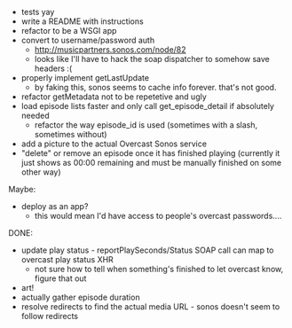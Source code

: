 - tests yay
- write a README with instructions
- refactor to be a WSGI app
- convert to username/password auth 
    - http://musicpartners.sonos.com/node/82
    - looks like I'll have to hack the soap dispatcher to somehow save headers :(
- properly implement getLastUpdate
    - by faking this, sonos seems to cache info forever. that's not good.
- refactor getMetadata not to be repetetive and ugly
- load episode lists faster and only call get_episode_detail if absolutely needed
    - refactor the way episode_id is used (sometimes with a slash, sometimes without)
- add a picture to the actual Overcast Sonos service
- "delete" or remove an episode once it has finished playing (currently it just shows as 00:00 remaining and must be manually finished on some other way)

Maybe:

- deploy as an app?
    - this would mean I'd have access to people's overcast passwords....
    
DONE:
- update play status - reportPlaySeconds/Status SOAP call can map to overcast play status XHR
    - not sure how to tell when something's finished to let overcast know, figure that out
- art!
- actually gather episode duration
- resolve redirects to find the actual media URL - sonos doesn't seem to follow redirects
